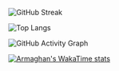 ![GitHub Streak](https://github-readme-streak-stats.herokuapp.com/?user=Armaghan-Bashir-ch&theme=Nord)

![Top Langs](https://github-readme-stats.vercel.app/api/top-langs/?username=Armaghan-Bashir-ch&layout=compact&theme=tokyonight)

![GitHub Activity Graph](https://github-readme-activity-graph.vercel.app/graph?username=Armaghan-Bashir-ch&theme=tokyonight)

[![Armaghan's WakaTime stats](https://github-readme-stats.vercel.app/api/wakatime?username=Armaghan-Bashir-ch)](https://github.com/anuraghazra/github-readme-stats)
